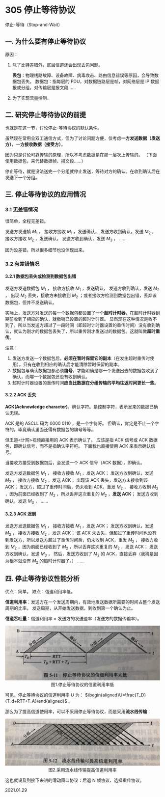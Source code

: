 # 305 停止等待协议

停止-等待（Stop-and-Wait）

## 一. 为什么要有停止等待协议

原因：

1. 除了比特差错外，底层信道还会出现丢包问题。

   **丢包**：物理线路故障、设备故障、病毒攻击、路由信息错误等原因，会导致数据包丢失。
   数据包：指每层的 PDU，对数据链路层是帧，对网络层是 IP 数据报或分组，对传输层是报文段......

2. 为了实现流量控制。

## 二. 研究停止等待协议的前提

也就是在这一节，讨论停止-等待协议的默认条件。

虽然现在常用全双工通信方式，但为了讨论问题方便，仅考虑**一方发送数据（发送方）**，**一方接收数据（接受方）**。

因为只是讨论可靠传输的原理，所以不考虑数据是在那一层次上传输的。
（下面使用数据包，来代替数据帧、报文段......）

停止等待，就是没法送完一个分组就停止发送，等待对方的确认。在收到确认后在发送下一个分组。

## 三. 停止等待协议的应用情况

### 3.1 无差错情况

很简单，全程无差错。

发送方发送帧 $M_1$ ，
接收方接收 $M_1$ ，发送确认，
发送方收到确认，发送 $M_2$ ，
接收方接收 $M_2$ ，发送确认，
发送方收到确认，发送 $M_3$ ，
......

因为没差错，所以很多细节也没体现出来。

### 3.2 有差错情况

#### 3.2.1 数据包丢失或检测到数据包出错

发送方发送数据包 $M_1$ ，
接收方接收 $M_1$ ，发送确认，
发送方收到确认，发送 $M_2$ ，
出现 $M_2$ 丢失，接收方未接收到 $M_2$ ；或者接收方检测到数据包出错，丢弃该数据包，但并不发送确认。

实际上，发送方对发送的每一个数据包都设置了一个**超时计时器**，在超时计时器到期前收到了相应的确认，就撤销已设置的超时计时器。
显然现在这种情况是收不到了，所以当发送方超过了一段时间（即超时计时器设置的重传时间）没有收到确认，就认为刚才的数据包丢失了，所以重传刚才发送过的数据包。这就叫做**超时重传**。

注意：

1. 发送方发送一个数据包后，**必须在暂时保留它的副本**（在发生超时重传时使用）。只有在收到相应的确认后才能清除暂时保留的副本。
2. 数据包与确认数据包都必须**编号**，才能明确是哪一个发送出去的数据包收到了确认，而哪一个数据包还没有收到确认。
3. 超时计时器设置的重传时间**应当比数据在分组传输的平均往返时间更长一些**。

#### 3.2.2 ACK 丢失

**ACK(Acknowledge character)**，确认字符。是控制字符，表示发来的数据已确认无误。

ACK 是的 ASCLL 码为 0000 0110 ，是一个字符呀。
但确认，肯定是不止一个字符的。毕竟确认里面还得有数据包的编号等等。

但王道<计网>视频直接用的 ACK 表示确认了。
应该是指 ACK 信号或 ACK 数据包，即确认信号，而不是指确认字符吧。
下面我也直接使用 ACK 来表示确认信号。


当接收方接受到数据包后，会发送一个 ACK 信号（ACK 数据），即确认。

发送方发送数据包 $M_1$ ，
接收方接收 $M_1$ ，发送 ACK；
发送方收到确认，发送 $M_2$ ，
接收方接收 $M_2$ ，发送 ACK；
出现该 ACK 丢失，发送方未接收到该 ACK；
发送方，超过了重传时间后，仍未收到 ACK，重发 $M_2$ ，
接收方收到 $M_2$ ，因为前面已经收到了 $M_2$ ，所以丢弃这次重复的 $M_2$ ，**发送 ACK**；
发送方收到确认，发送 $M_3$ ，
......

#### 3.2.3 ACK 迟到

发送方发送数据包 $M_1$ ，
接收方接收 $M_1$ ，发送 ACK；
发送方收到确认，发送 $M_2$ ，
接收方接收 $M_2$ ，发送 ACK；
该 ACK 未丢失，但超过了重传时间也没有到发送方，所以发送方超过了重传时间后，仍未收到 ACK，重发 $M_2$ ，
接收方收到 $M_2$ ，因为前面已经收到了 $M_2$ ，所以丢弃这次重复的 $M_2$ ，发送 ACK；
发送方收到确认，发送 $M_3$ ，
然后，发送方收到了 $M_2$ 的 ACK，直接丢弃（我猜是因为根本就没有 $M_2$ 的超时计时器了。）
......

## 四. 停止等待协议性能分析

优点：简单。
缺点：信道利用率低。

**信道利用率**：发送方在一个发送周期内，有效地发送数据所需要的时间占整个发送周期的比率。
发送周期，从开始发送数据，到收到第一个确认为止。

**信道吞吐量**：信道利用率 × 发送方的发送速率（发送方的数据传输率）。

<img src="计网305-1.png" alt="计网305-1" style="zoom:67%;" />

<center>图1.停止等待协议的信道利用率低</center>

可见，停止等待协议的信道利用率 $U$ 为： $\begin{aligned}U=\frac{T_D}{T_d+RTT+T_A}\end{aligned}$ 。

那么为了提高信道使用率，可以不采用停止等待协议，而是采用**流水线传输**：

<img src="计网305-2.png" alt="计网305-2" style="zoom:67%;" />

<center>图2.采用流水线传输提高信道利用率</center>

这也就设及到接下来讲的滑动窗口协议：后退 N 帧协议、选择重传协议。

2021.01.29